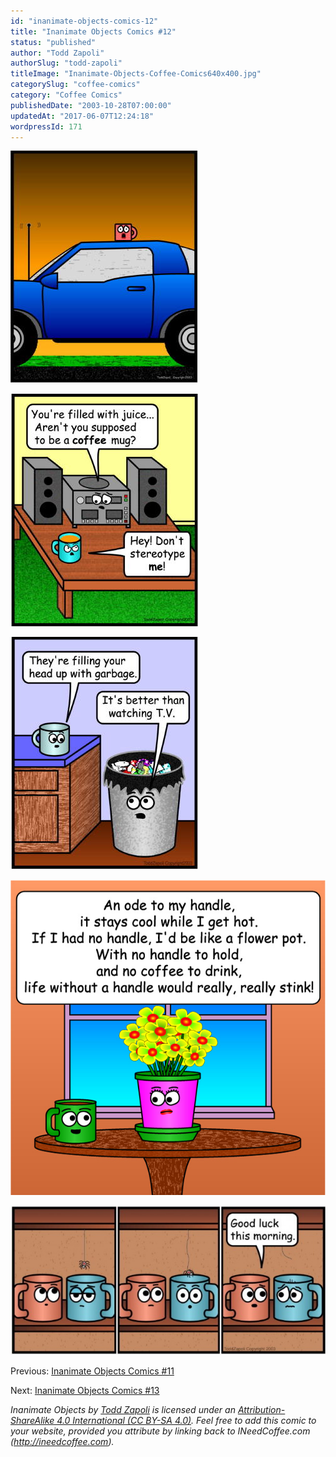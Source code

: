```yaml
---
id: "inanimate-objects-comics-12"
title: "Inanimate Objects Comics #12"
status: "published"
author: "Todd Zapoli"
authorSlug: "todd-zapoli"
titleImage: "Inanimate-Objects-Coffee-Comics640x400.jpg"
categorySlug: "coffee-comics"
category: "Coffee Comics"
publishedDate: "2003-10-28T07:00:00"
updatedAt: "2017-06-07T12:24:18"
wordpressId: 171
---
```


![oh no](comic-oh-no1.jpg)

![comic stereotype](comic-sterotype.jpg)

![comic watching tv](comic-watching-tv.jpg)

![Ode to Handle](16Handle.jpg)

[![comic sunday](comic-sunday-650x308.jpg)](http://ineedcoffee.com/wp-content/uploads/2003/10/comic-sunday.jpg)

Previous: [Inanimate Objects Comics #11](http://ineedcoffee.com/inanimate-objects-comics-11/)

Next: [Inanimate Objects Comics #13](http://ineedcoffee.com/inanimate-objects-comics-13/)

*Inanimate Objects by [Todd Zapoli](http://ineedcoffee.com/) is licensed under an [Attribution-ShareAlike 4.0 International (CC BY-SA 4.0)](https://creativecommons.org/licenses/by-sa/4.0/). Feel free to add this comic to your website, provided you attribute by linking back to INeedCoffee.com (http://ineedcoffee.com).*